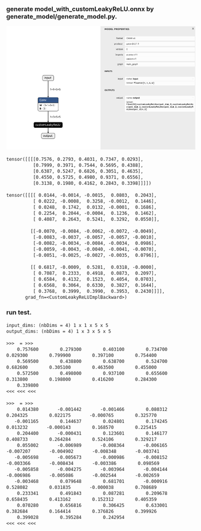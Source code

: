 ### generate model_with_customLeakyReLU.onnx by generate_model/generate_model.py.  

![](.README_images/model_with_customLeakyReLU.png)

    tensor([[[[0.7576, 0.2793, 0.4031, 0.7347, 0.0293],
              [0.7999, 0.3971, 0.7544, 0.5695, 0.4388],
              [0.6387, 0.5247, 0.6826, 0.3051, 0.4635],
              [0.4550, 0.5725, 0.4980, 0.9371, 0.6556],
              [0.3138, 0.1980, 0.4162, 0.2843, 0.3398]]]])

    tensor([[[[ 0.0144, -0.0014, -0.0015,  0.0803,  0.2043],
              [ 0.0222, -0.0008,  0.3258, -0.0012,  0.1446],
              [ 0.0248,  0.1742,  0.0132, -0.0001,  0.1686],
              [ 0.2254,  0.2044, -0.0004,  0.1236,  0.1462],
              [ 0.4087,  0.2643,  0.5241,  0.3292,  0.0550]],
    
             [[-0.0070, -0.0084, -0.0062, -0.0072, -0.0049],
              [-0.0083, -0.0037, -0.0057, -0.0057, -0.0010],
              [-0.0082, -0.0034, -0.0084, -0.0034,  0.0986],
              [-0.0059, -0.0043, -0.0040, -0.0041, -0.0070],
              [-0.0051, -0.0025, -0.0027, -0.0035,  0.0796]],
    
             [[ 0.6817, -0.0009,  0.5281,  0.0318, -0.0000],
              [ 0.7087,  0.2333,  0.4918,  0.0873,  0.2097],
              [ 0.6584,  0.4132,  0.1523,  0.4054,  0.0703],
              [ 0.6568,  0.3064,  0.6330,  0.3827,  0.1644],
              [ 0.3768,  0.3999,  0.3990,  0.3953,  0.2430]]]],
           grad_fn=<CustomLeakyReLUImplBackward>)

### run test.

    input_dims: (nbDims = 4) 1 x 1 x 5 x 5
    output_dims: (nbDims = 4) 1 x 3 x 5 x 5
    
    >>>  = >>>
        0.757600	    0.279300	    0.403100	    0.734700	    0.029300	    0.799900	    0.397100	    0.754400	
        0.569500	    0.438800	    0.638700	    0.524700	    0.682600	    0.305100	    0.463500	    0.455000	
        0.572500	    0.498000	    0.937100	    0.655600	    0.313800	    0.198000	    0.416200	    0.284300	
        0.339800	
    <<< <<< <<<
    
    >>>  = >>>
        0.014380	   -0.001442	   -0.001466	    0.080312	    0.204325	    0.022175	   -0.000765	    0.325770	
       -0.001165	    0.144637	    0.024801	    0.174245	    0.013232	   -0.000143	    0.168570	    0.225415	
        0.204400	   -0.000431	    0.123601	    0.146177	    0.408733	    0.264284	    0.524106	    0.329217	
        0.055002	   -0.006989	   -0.008364	   -0.006165	   -0.007207	   -0.004902	   -0.008348	   -0.003741	
       -0.005698	   -0.005673	   -0.000986	   -0.008152	   -0.003366	   -0.008434	   -0.003386	    0.098569	
       -0.005858	   -0.004275	   -0.003964	   -0.004144	   -0.006986	   -0.005086	   -0.002544	   -0.002659	
       -0.003468	    0.079648	    0.681701	   -0.000916	    0.528082	    0.031835	   -0.000038	    0.708689	
        0.233341	    0.491843	    0.087281	    0.209678	    0.658435	    0.413162	    0.152312	    0.405359	
        0.070280	    0.656816	    0.306425	    0.633001	    0.382684	    0.164414	    0.376826	    0.399926	
        0.399028	    0.395284	    0.242954	
    <<< <<< <<<

